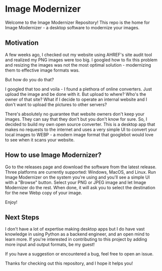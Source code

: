 # Image Modernizer
Welcome to the Image Modernizer Repository! This repo is the home for Image Modernizer - a desktop software to modernize your images.

## Motivation
A few weeks ago, I checked out my website using AHREF's site audit tool and realized my PNG images were too big.
I googled how to fix this problem and resizing the images was not the most optimal solution - modernizing them to effective image formats was.

But how do you do that?

I googled that too and voila - I found a plethora of online converters. Just upload the image and be done with it.
But upload to where? Who's the owner of that site? What if I decide to operate an internal website and I don't want to upload the pictures to other servers?

There's absolutely no guarantee that website owners don't keep your images. They can say that they don't but you don't know for sure.
So, I decided to build my own open source converter. This is a desktop app that makes no requests to the internet and uses a very simple UI to convert your local images to WEBP - a modern image format that googlebot would love to see when it scans your website.

## How to use Image Modernizer?
Go to the releases page and download the software from the latest release.
Three platforms are currently supported: Windows, MacOS, and Linux.
Run Image Modernizer on the system you're using and you'll see a simple UI with a "Browse" button.
Select your PNG or JPEG image and let Image Modernizer do the rest. When done, it will ask you to select the destination for the new Webp copy of your image.

Enjoy!

## Next Steps
I don't have a lot of expertise making desktop apps but I do have vast knowledge in using Python as a backend engineer, and an open mind to learn more.
If you're interested in contributing to this project by adding more input and output formats, be my guest!

If you have a suggestion or encountered a bug, feel free to open an issue.

Thanks for checking out this repository, and I hope it helps you!